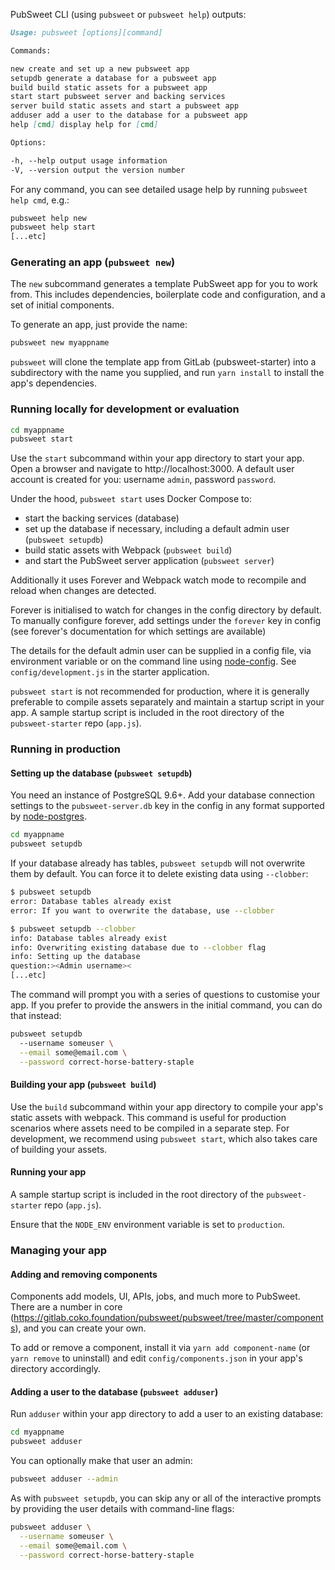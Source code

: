 PubSweet CLI (using `pubsweet` or `pubsweet help`) outputs:

```md
Usage: pubsweet [options][command]

Commands:

new create and set up a new pubsweet app
setupdb generate a database for a pubsweet app
build build static assets for a pubsweet app
start start pubsweet server and backing services
server build static assets and start a pubsweet app
adduser add a user to the database for a pubsweet app
help [cmd] display help for [cmd]

Options:

-h, --help output usage information
-V, --version output the version number
```

For any command, you can see detailed usage help by running `pubsweet help cmd`,
e.g.:

```bash
pubsweet help new
pubsweet help start
[...etc]
```

### Generating an app (`pubsweet new`)

The `new` subcommand generates a template PubSweet app for you to work from.
This includes dependencies, boilerplate code and configuration, and a set of
initial components.

To generate an app, just provide the name:

```bash
pubsweet new myappname
```

`pubsweet` will clone the template app from GitLab (pubsweet-starter) into a
subdirectory with the name you supplied, and run `yarn install` to install the
app's dependencies.

### Running locally for development or evaluation

```bash
cd myappname
pubsweet start
```

Use the `start` subcommand within your app directory to start your app. Open a
browser and navigate to http://localhost:3000. A default user account is
created for you: username `admin`, password `password`.

Under the hood, `pubsweet start` uses Docker Compose to:

- start the backing services (database)
- set up the database if necessary, including a default admin user (`pubsweet setupdb`)
- build static assets with Webpack (`pubsweet build`)
- and start the PubSweet server application (`pubsweet server`)

Additionally it uses Forever and Webpack watch mode to recompile and reload when
changes are detected.

Forever is initialised to watch for changes in the config directory by default.
To manually configure forever, add settings under the `forever` key in config
(see forever's documentation for which settings are available)

The details for the default admin user can be supplied in a config file, via
environment variable or on the command line using
[node-config](https://github.com/lorenwest/node-config/wiki/Command-Line-Overrides).
See `config/development.js` in the starter application.

`pubsweet start` is not recommended for production, where it is generally
preferable to compile assets separately and maintain a startup script in your
app. A sample startup script is included in the root directory of the
`pubsweet-starter` repo (`app.js`).

### Running in production

#### Setting up the database (`pubsweet setupdb`)

You need an instance of PostgreSQL 9.6+. Add your database connection settings
to the `pubsweet-server.db` key in the config in any format supported by
[node-postgres](https://github.com/brianc/node-postgres).

```bash
cd myappname
pubsweet setupdb
```

If your database already has tables, `pubsweet setupdb` will not overwrite them
by default. You can force it to delete existing data using `--clobber`:

```bash
$ pubsweet setupdb
error: Database tables already exist
error: If you want to overwrite the database, use --clobber

$ pubsweet setupdb --clobber
info: Database tables already exist
info: Overwriting existing database due to --clobber flag
info: Setting up the database
question:><Admin username><
[...etc]
```

The command will prompt you with a series of questions to customise your app. If
you prefer to provide the answers in the initial command, you can do that
instead:

```bash
pubsweet setupdb
  --username someuser \
  --email some@email.com \
  --password correct-horse-battery-staple
```

#### Building your app (`pubsweet build`)

Use the `build` subcommand within your app directory to compile your app's
static assets with webpack. This command is useful for production scenarios
where assets need to be compiled in a separate step. For development, we
recommend using `pubsweet start`, which also takes care of building your assets.

#### Running your app

A sample startup script is included in the root directory of the
`pubsweet-starter` repo (`app.js`).

Ensure that the `NODE_ENV` environment variable is set to `production`.

### Managing your app

#### Adding and removing components

Components add models, UI, APIs, jobs, and much more to PubSweet. There are a number in core (https://gitlab.coko.foundation/pubsweet/pubsweet/tree/master/components), and you can create your own.

To add or remove a component, install it via `yarn add component-name` (or `yarn remove` to uninstall) and edit `config/components.json` in your app's directory accordingly.

#### Adding a user to the database (`pubsweet adduser`)

Run `adduser` within your app directory to add a user to an existing database:

```bash
cd myappname
pubsweet adduser
```

You can optionally make that user an admin:

```bash
pubsweet adduser --admin
```

As with `pubsweet setupdb`, you can skip any or all of the interactive prompts
by providing the user details with command-line flags:

```bash
pubsweet adduser \
  --username someuser \
  --email some@email.com \
  --password correct-horse-battery-staple
```
